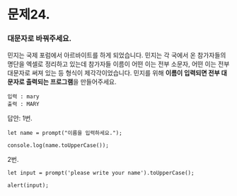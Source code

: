 # 문제24.
### 대문자로 바꿔주세요.

민지는 국제 포럼에서 아르바이트를 하게 되었습니다. 민지는 각 국에서 온 참가자들의 명단을 엑셀로 정리하고 있는데 참가자들 이름이 어떤 이는 전부 소문자, 
어떤 이는 전부 대문자로 써져 있는 등 형식이 제각각이었습니다.
민지를 위해 **이름이 입력되면 전부 대문자로 출력되는 프로그램**을 만들어주세요.

```
입력 : mary
출력 : MARY
```

답안:
1번.
```
let name = prompt("이름을 입력하세요.");

console.log(name.toUpperCase());
```

2번.
```
let input = prompt('please write your name').toUpperCase();

alert(input);
```
